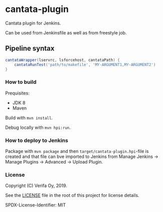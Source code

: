 # cantata-plugin

Cantata plugin for Jenkins.

Can be used from Jenkinsfile as well as from freestyle job.

## Pipeline syntax

```groovy
cantataWrapper(lservrc, lsforcehost, cantataPath) {
    cantataRunTest('path/to/makefile', 'MY-ARGUMENT1,MY-ARGUMENT2')
}
```

### How to build

Prequisites:

- JDK 8
- Maven

Build with `mvn install`.

Debug locally with `mvn hpi:run`.

### How to deploy to Jenkins

Package with `mvn package` and then `target/cantata-plugin.hpi`-file is created and that file can bve imported to Jenkins from Manage Jenkins -> Manage Plugins -> Advanced -> Upload Plugin.

### License

Copyright (C) Verifa Oy, 2019.

See the [LICENSE](./LICENSE) file in the root of this project for license details.

SPDX-License-Identifier: MIT
